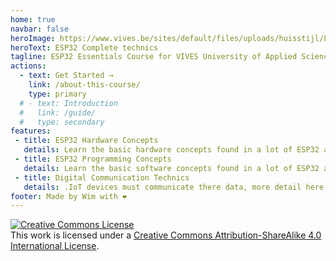 ```yaml
---
home: true
navbar: false
heroImage: https://www.vives.be/sites/default/files/uploads/huisstijl/Logo VIVES Hogeschool - Smile.png
heroText: ESP32 Complete technics
tagline: ESP32 Essentials Course for VIVES University of Applied Sciences (Graduate Degree)
actions:
  - text: Get Started →
    link: /about-this-course/
    type: primary
  # - text: Introduction
  #   link: /guide/
  #   type: secondary
features:
 - title: ESP32 Hardware Concepts
   details: Learn the basic hardware concepts found in a lot of ESP32 applications.
 - title: ESP32 Programming Concepts
   details: Learn the basic software concepts found in a lot of ESP32 applications.
 - title: Digital Communication Technics
   details: .IoT devices must communicate there data, more detail here.
footer: Made by Wim with ❤️
---
```


<a rel="license" href="http://creativecommons.org/licenses/by-sa/4.0/"><img alt="Creative Commons License" style="border-width:0" src="https://i.creativecommons.org/l/by-sa/4.0/88x31.png" /></a><br />This work is licensed under a <a rel="license" href="http://creativecommons.org/licenses/by-sa/4.0/">Creative Commons Attribution-ShareAlike 4.0 International License</a>.